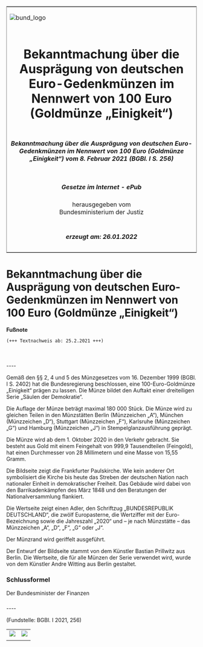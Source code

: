 <span id="DECKBLATT.html"></span>

<table border="0" frame="border" width="100%">

<tr valign="top">

<td align="left">

![bund\_logo](BfJ_2021_Web_de_de.gif)

</td>

<td align="right">

 

</td>

</tr>

<tr align="center" valign="middle">

<td colspan="2">

# Bekanntmachung über die Ausprägung von deutschen Euro-Gedenkmünzen im Nennwert von 100 Euro (Goldmünze „Einigkeit“)

</td>

</tr>

<tr align="center" valign="middle">

<td colspan="2">

##### Bekanntmachung über die Ausprägung von deutschen Euro-Gedenkmünzen im Nennwert von 100 Euro (Goldmünze „Einigkeit“) vom 8. Februar 2021 (BGBl. I S. 256)

</td>

</tr>

<tr align="center" valign="middle">

<td colspan="2">

  
  

##### Gesetze im Internet - ePub  
  
herausgegeben vom  
Bundesministerium der Justiz

</td>

</tr>

<tr align="center" valign="bottom">

<td colspan="2">

  
  

##### erzeugt am: 26.01.2022

</td>

</tr>

</table>

<span id="BJNR025600021.html"></span>

# Bekanntmachung über die Ausprägung von deutschen Euro-Gedenkmünzen im Nennwert von 100 Euro (Goldmünze „Einigkeit“)

<div>

  
**Fußnote**

<div class="jnhtml">

<div>

<div class="jurAbsatz">

  

``` 
(+++ Textnachweis ab: 25.2.2021 +++)

 
```

</div>

</div>

</div>

</div>

<span id="BJNR025600021BJNE000100000.html"></span>

###   
\----

<div>

<div class="jnhtml">

<div>

<div class="jurAbsatz">

Gemäß den §§ 2, 4 und 5 des Münzgesetzes vom 16. Dezember 1999 (BGBl. I
S. 2402) hat die Bundesregierung beschlossen, eine 100-Euro-Goldmünze
„Einigkeit“ prägen zu lassen. Die Münze bildet den Auftakt einer
dreiteiligen Serie „Säulen der Demokratie“.

</div>

<div class="jurAbsatz">

Die Auflage der Münze beträgt maximal 180 000 Stück. Die Münze wird zu
gleichen Teilen in den Münzstätten Berlin (Münzzeichen „A“), München
(Münzzeichen „D“), Stuttgart (Münzzeichen „F“), Karlsruhe (Münzzeichen
„G“) und Hamburg (Münzzeichen „J“) in Stempelglanzausführung geprägt.

</div>

<div class="jurAbsatz">

Die Münze wird ab dem 1. Oktober 2020 in den Verkehr gebracht. Sie
besteht aus Gold mit einem Feingehalt von 999,9 Tausendteilen
(Feingold), hat einen Durchmesser von 28 Millimetern und eine Masse von
15,55 Gramm.

</div>

<div class="jurAbsatz">

Die Bildseite zeigt die Frankfurter Paulskirche. Wie kein anderer Ort
symbolisiert die Kirche bis heute das Streben der deutschen Nation nach
nationaler Einheit in demokratischer Freiheit. Das Gebäude wird dabei
von den Barrikadenkämpfen des März 1848 und den Beratungen der
Nationalversammlung flankiert.

</div>

<div class="jurAbsatz">

Die Wertseite zeigt einen Adler, den Schriftzug „BUNDESREPUBLIK
DEUTSCHLAND“, die zwölf Europasterne, die Wertziffer mit der
Euro-Bezeichnung sowie die Jahreszahl „2020“ und – je nach Münzstätte –
das Münzzeichen „A“, „D“, „F“, „G“ oder „J“.

</div>

<div class="jurAbsatz">

Der Münzrand wird geriffelt ausgeführt.

</div>

<div class="jurAbsatz">

Der Entwurf der Bildseite stammt von dem Künstler Bastian Prillwitz aus
Berlin. Die Wertseite, die für alle Münzen der Serie verwendet wird,
wurde von dem Künstler Andre Witting aus Berlin gestaltet.

</div>

</div>

</div>

</div>

<span id="BJNR025600021BJNE000200000.html"></span>

### Schlussformel  

<div>

<div class="jnhtml">

<div>

<div class="jurAbsatz">

<span class="SP">Der Bundesminister der Finanzen</span>

</div>

</div>

</div>

</div>

<span id="BJNR025600021BJNE000300000.html"></span>

###   
\----

<div>

<div class="jnhtml">

<div>

<div class="jurAbsatz">

<div class="kommentar_Fundstelle">

(Fundstelle: BGBl. I 2021, 256)

</div>

</div>

|                                   |                                   |
| :-------------------------------: | :-------------------------------: |
| ![](bgbl1_2021_j0256-1_0010.jpeg) | ![](bgbl1_2021_j0256-1_0020.jpeg) |
|                                   |                                   |

</div>

</div>

</div>
